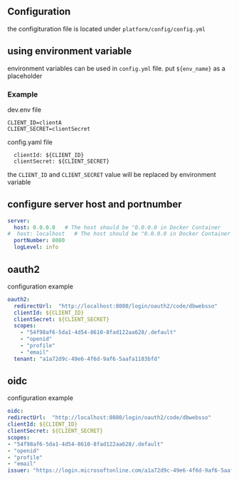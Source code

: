 
## Configuration
the configituration file is located under `platform/config/config.yml`

## using environment variable
environment variables can be used in `config.yml` file.
put `${env_name}` as a placeholder

### Example
dev.env file
```text 
CLIENT_ID=clientA
CLIENT_SECRET=clientSecret
```

config.yaml file
```shell
  clientId: ${CLIENT_ID}
  clientSecret: ${CLIENT_SECRET}
```
the `CLIENT_ID` and `CLIENT_SECRET` value will be replaced by environment variable


## configure server host and portnumber
```yaml
server:
  host: 0.0.0.0   # The host should be "0.0.0.0 in Docker Container
#  host: localhost   # The host should be "0.0.0.0 in Docker Container
  portNumber: 8080
  logLevel: info
```

## oauth2 
configuration example
```yaml
oauth2:
  redirectUrl:  "http://localhost:8080/login/oauth2/code/dbwebsso"
  clientId: ${CLIENT_ID}
  clientSecret: ${CLIENT_SECRET}
  scopes:
    - "54f98af6-5da1-4d54-8610-8fad122aa628/.default"
    - "openid"
    - "profile"
    - "email"
  tenant: "a1a72d9c-49e6-4f6d-9af6-5aafa1183bfd"
```

## oidc
configuration example
```yaml
oidc:
redirectUrl:  "http://localhost:8080/login/oauth2/code/dbwebsso"
clientId: ${CLIENT_ID}
clientSecret: ${CLIENT_SECRET}
scopes:
- "54f98af6-5da1-4d54-8610-8fad122aa628/.default"
- "openid"
- "profile"
- "email"
issuer: "https://login.microsoftonline.com/a1a72d9c-49e6-4f6d-9af6-5aafa1183bfd/v2.0"  #/.well-known/openid-configuration
```